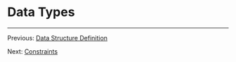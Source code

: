 Data Types
==========

---

Previous: [Data Structure Definition](3_datastructures.md)

Next: [Constraints](5_constraints.md)
